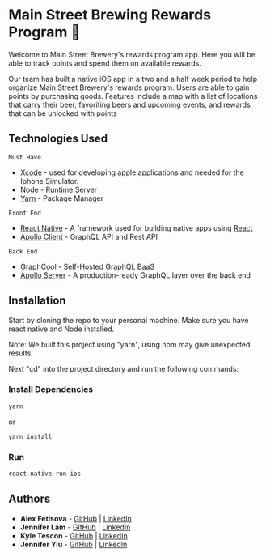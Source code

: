 # Main Street Brewing Rewards Program 🍺

Welcome to Main Street Brewery's rewards program app. Here you will be able to track points and spend them on available rewards.

Our team has built a native iOS app in a two and a half week period to help organize Main Street Brewery's rewards program. Users are able to gain points by purchasing goods. Features include a map with a list of locations that carry their beer, favoriting beers and upcoming events, and rewards that can be unlocked with points

## Technologies Used

`Must Have`

- [Xcode](https://developer.apple.com/xcode/) - used for developing apple applications and needed for the Iphone Simulator.
- [Node](https://nodejs.org/en/) - Runtime Server
- [Yarn](https://yarnpkg.com/en/) - Package Manager

`Front End`

- [React Native](https://facebook.github.io/react-native/) - A framework used for building native apps using [React](https://reactjs.org/)
- [Apollo Client](https://www.apollographql.com/docs/react/) - GraphQL API and Rest API

`Back End`

- [GraphCool](https://www.graph.cool/) - Self-Hosted GraphQL BaaS
- [Apollo Server](https://www.apollographql.com/server) - A production-ready GraphQL layer over the back end

## Installation

Start by cloning the repo to your personal machine. Make sure you have react native and Node installed.

Note: We built this project using "yarn", using npm may give unexpected results.

Next "cd" into the project directory and run the following commands:

### Install Dependencies

```bash
yarn
```

or

```
yarn install
```

### Run

```bash
react-native run-ios
```

## Authors

- **Alex Fetisova** - [GitHub](https://github.com/alexfts) | [LinkedIn](https://www.linkedin.com/in/fetisova/)
- **Jennifer Lam** - [GitHub](https://github.com/nejmal) | [LinkedIn](https://www.linkedin.com/in/jenniferlam-/)
- **Kyle Tescon** - [GitHub](https://github.com/kyltec) | [LinkedIn](https://www.linkedin.com/in/kyle-tecson-9b6952175/)
- **Jennifer Yiu** - [GitHub](https://github.com/jenjjy) | [LinkedIn](https://www.linkedin.com/in/jennifer-yiu-12145836/)
